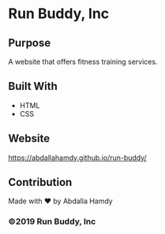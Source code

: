 # Run Buddy, Inc

## Purpose
A website that offers fitness training services. 

## Built With
* HTML
* CSS

## Website
https://abdallahamdy.github.io/run-buddy/

## Contribution
Made with ❤️ by Abdalla Hamdy

### ©️2019 Run Buddy, Inc
